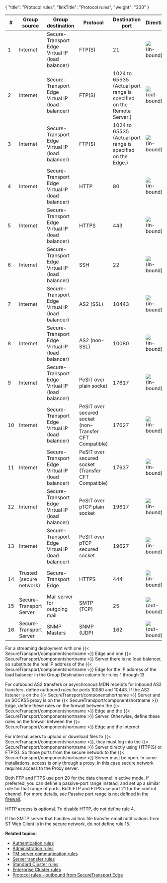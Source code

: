 {
    "title": "Protocol rules",
    "linkTitle": "Protocol rules",
    "weight": "300"
}<table>
   <thead>
      <tr>
<th class="HeadE-Column1-Header1">#         </th>
<th class="HeadE-Column1-Header1">Group<br />
source         </th>
<th class="HeadE-Column1-Header1">Group destination         </th>
<th class="HeadE-Column1-Header1">Protocol         </th>
<th class="HeadE-Column1-Header1">Destination port         </th>
<th class="HeadE-Column1-Header1">Direction         </th>
<th class="HeadD-Column1-Header1">Purpose         </th>
      </tr>
   </thead>
   <tbody>
      <tr>
         <td>1         </td>
         <td>Internet         </td>
         <td>Secure-<br />
Transport<br />
Edge Virtual IP (load balancer)         </td>
         <td>FTP(S)         </td>
         <td>21         </td>
         <td><img src="/Images/SecureTransport/LeftArrow_14x11.png" /><br />
(in-<br />
bound)         </td>
         <td>Client FTP(S) control channel         </td>
      </tr>
      <tr>
         <td>2         </td>
         <td>Internet         </td>
         <td>Secure-<br />
Transport<br />
Edge Virtual IP (load balancer)         </td>
         <td>FTP(S)         </td>
         <td>1024 to 65535 (Actual port range is specified on the Remote Server.)         </td>
         <td><img src="/Images/SecureTransport/RightArrow_14x11.png" /><br />
(out-<br />
bound)         </td>
         <td>Client FTP(S) data channel, active mode         </td>
      </tr>
      <tr>
         <td>3         </td>
         <td>Internet         </td>
         <td>Secure-<br />
Transport<br />
Edge Virtual IP (load balancer)         </td>
         <td>FTP(S)         </td>
         <td>1024 to 65535 (Actual port range is specified on the Edge.)         </td>
         <td><img src="/Images/SecureTransport/LeftArrow_14x11.png" /><br />
(in-<br />
bound)         </td>
         <td>Client FTP(S) data channel, active mode         </td>
      </tr>
      <tr>
         <td>4         </td>
         <td>Internet         </td>
         <td>Secure-<br />
Transport<br />
Edge Virtual IP (load balancer)         </td>
         <td>HTTP         </td>
         <td>80         </td>
         <td><img src="/Images/SecureTransport/LeftArrow_14x11.png" /><br />
(in-<br />
bound)         </td>
         <td>Client web access<br />
(non-secure)         </td>
      </tr>
      <tr>
         <td>5         </td>
         <td>Internet         </td>
         <td>Secure-<br />
Transport<br />
Edge Virtual IP (load balancer)         </td>
         <td>HTTPS         </td>
         <td>443         </td>
         <td><img src="/Images/SecureTransport/LeftArrow_14x11.png" /><br />
(in-<br />
bound)         </td>
         <td>Client web access (secure)         </td>
      </tr>
      <tr>
         <td>6         </td>
         <td>Internet         </td>
         <td>Secure-<br />
Transport<br />
Edge Virtual IP (load balancer)         </td>
         <td>SSH         </td>
         <td>22         </td>
         <td><img src="/Images/SecureTransport/LeftArrow_14x11.png" /><br />
(in-<br />
bound)         </td>
         <td>Client SSH access         </td>
      </tr>
      <tr>
         <td>7         </td>
         <td>Internet         </td>
         <td>Secure-<br />
Transport<br />
Edge Virtual IP (load balancer)         </td>
         <td>AS2 (SSL)         </td>
         <td>10443         </td>
         <td><img src="/Images/SecureTransport/LeftArrow_14x11.png" /><br />
(in-<br />
bound)         </td>
         <td>Partner AS2 access (secure)         </td>
      </tr>
      <tr>
         <td>8         </td>
         <td>Internet         </td>
         <td>Secure-<br />
Transport<br />
Edge Virtual IP (load balancer)         </td>
         <td>AS2 (non-SSL)         </td>
         <td>10080         </td>
         <td><img src="/Images/SecureTransport/LeftArrow_14x11.png" /><br />
(in-<br />
bound)         </td>
         <td>Partner AS2 access<br />
(non-secure)         </td>
      </tr>
      <tr>
         <td>9         </td>
         <td>Internet         </td>
         <td>Secure-<br />
Transport<br />
Edge Virtual IP (load balancer)         </td>
         <td>PeSIT over plain socket         </td>
         <td>17617         </td>
         <td><img src="/Images/SecureTransport/LeftArrow_14x11.png" /><br />
(in-<br />
bound)         </td>
         <td>Partner PeSIT access<br />
(non-secure)         </td>
      </tr>
      <tr>
         <td>10         </td>
         <td>Internet         </td>
         <td>Secure-<br />
Transport<br />
Edge Virtual IP (load balancer)         </td>
         <td>PeSIT over secured socket
(non–Transfer CFT Compatible)         </td>
         <td>17627         </td>
         <td><img src="/Images/SecureTransport/LeftArrow_14x11.png" /><br />
(in-<br />
bound)         </td>
         <td>Partner PeSIT access<br />
(non-secure)         </td>
      </tr>
      <tr>
         <td>11         </td>
         <td>Internet         </td>
         <td>Secure-<br />
Transport<br />
Edge Virtual IP (load balancer)         </td>
         <td>PeSIT over secured socket
(Transfer CFT Compatible)         </td>
         <td>17637         </td>
         <td><img src="/Images/SecureTransport/LeftArrow_14x11.png" /><br />
(in-<br />
bound)         </td>
         <td>Partner PeSIT access<br />
(non-secure)         </td>
      </tr>
      <tr>
         <td>12         </td>
         <td>Internet         </td>
         <td>Secure-<br />
Transport<br />
Edge Virtual IP (load balancer)         </td>
         <td>PeSIT over pTCP plain socket         </td>
         <td>19617         </td>
         <td><img src="/Images/SecureTransport/LeftArrow_14x11.png" /><br />
(in-<br />
bound)         </td>
         <td>Partner PeSIT access<br />
(non-secure)         </td>
      </tr>
      <tr>
         <td>13         </td>
         <td>Internet         </td>
         <td>Secure-<br />
Transport<br />
Edge Virtual IP (load balancer)         </td>
         <td>PeSIT over pTCP secured socket         </td>
         <td>19627         </td>
         <td><img src="/Images/SecureTransport/LeftArrow_14x11.png" /><br />
(in-<br />
bound)         </td>
         <td>Partner PeSIT access<br />
(non-secure)         </td>
      </tr>
      <tr>
         <td>14         </td>
         <td>Trusted<br />
(secure<br />
network)         </td>
         <td>Secure-<br />
Transport<br />
Edge         </td>
         <td>HTTPS         </td>
         <td>444         </td>
         <td><img src="/Images/SecureTransport/LeftArrow_14x11.png" /><br />
(in-<br />
bound)         </td>
         <td>{{< SecureTransport/componentshortname  >}} Administration Tool (if access is required through the firewall)         </td>
      </tr>
      <tr>
         <td>15         </td>
         <td>Secure-<br />
Transport<br />
Server         </td>
         <td>Mail server for outgoing mail         </td>
         <td>SMTP (TCP)         </td>
         <td>25         </td>
         <td><img src="/Images/SecureTransport/RightArrow_14x11.png" /><br />
(out-<br />
bound)         </td>
         <td>Ad hoc file transfer email notifications from ST Web Client         </td>
      </tr>
      <tr>
         <td>16         </td>
         <td>Secure-<br />
Transport<br />
Server         </td>
         <td>SNMP Masters         </td>
         <td>SNMP (UDP)         </td>
         <td>162         </td>
         <td><img src="/Images/SecureTransport/RightArrow_14x11.png" /><br />
(out-<br />
bound)         </td>
         <td>SNMP monitoring         </td>
      </tr>
   </tbody>
</table>

For a streaming deployment with one {{< SecureTransport/componentshortname  >}} Edge and one {{< SecureTransport/componentshortname  >}} Server there is no load balancer, so substitute the real IP address of the {{< SecureTransport/componentshortname  >}} Edge for the IP address of the load balancer in the Group Destination column for rules 1 through 13.

For outbound AS2 transfers or asynchronous MDN receipts for inbound AS2 transfers, define outbound rules for ports 10080 and 10443. If the AS2 listener is on the {{< SecureTransport/componentshortname  >}} Server and an SOCKS5 proxy is on the {{< SecureTransport/componentshortname  >}} Edge, define these rules on the firewall between the {{< SecureTransport/componentshortname  >}} Edge and the {{< SecureTransport/componentshortname  >}} Server. Otherwise, define these rules on the firewall between the {{< SecureTransport/componentshortname  >}} Edge and the Internet.

For internal users to upload or download files to {{< SecureTransport/componentshortname  >}}, they must log into the {{< SecureTransport/componentshortname  >}} Server directly using HTTP(S) or FTP(S). So those ports from the secure network to the {{< SecureTransport/componentshortname  >}} Server must be open. In some installations, access is only through a proxy. In this case secure network requires access to the Proxy server.

Both FTP and FTPS use port 20 for the data channel in active mode. If preferred, you can define a passive-port range instead, and set up a similar rule for that range of ports. Both FTP and FTPS use port 21 for the control channel. For more details, see [Passive port range is not defined in the firewall](../../../c_st_troubleshootcommonproblems/t_st_ftpdoesnotworkthroughfirewall/c_st_passive_port_range_is_not_defined_in_firewall#Appendix_Troubleshooting_4259246568_1028083).

HTTP access is optional. To disable HTTP, do not define rule 4.

If the SMTP server that handles ad hoc file transfer email notifications from ST Web Client is in the secure network, do not define rule 15.

**Related topics:**

-   [Authentication rules](../r_st_authentication_rules)
-   [Administration rules](../r_st_administration_rules)
-   [TM server communication rules](../r_st_tm_server_communication_rules)
-   [Server transfer rules](../r_st_server_transfer_rules)
-   [Standard Cluster rules](../r_st_standard_clustering_rules)
-   [Enterprise Cluster rules](../r_st_large_enterprise_clustering_rules)
-   [Protocol rules - outbound from SecureTransport Edge](../r_st_protocol_rules_outbound)
